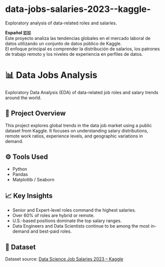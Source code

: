 # data-jobs-salaries-2023--kaggle-
Exploratory analysis of data-related roles and salaries.

**Español 🇪🇸**  
Este proyecto analiza las tendencias globales en el mercado laboral de datos utilizando un conjunto de datos público de Kaggle.  
El enfoque principal es comprender la distribución de salarios, los patrones de trabajo remoto y los niveles de experiencia en perfiles de datos.

# 📊 Data Jobs Analysis
Exploratory Data Analysis (EDA) of data-related job roles and salary trends around the world.

## 🧠 Project Overview
This project explores global trends in the data job market using a public dataset from Kaggle.
It focuses on understanding salary distributions, remote work ratios, experience levels, and geographic variations in demand.

## ⚙️ Tools Used
- Python
- Pandas
- Matplotlib / Seaborn

## 📈 Key Insights
- Senior and Expert-level roles command the highest salaries.
- Over 60% of roles are hybrid or remote.
- U.S.-based positions dominate the top salary ranges.
- Data Engineers and Data Scientists continue to be among the most in-demand and best-paid roles.

## 📂 Dataset
Dataset source: [Data Science Job Salaries 2023 – Kaggle](https://www.kaggle.com/datasets/ruchi798/data-science-job-salaries)
